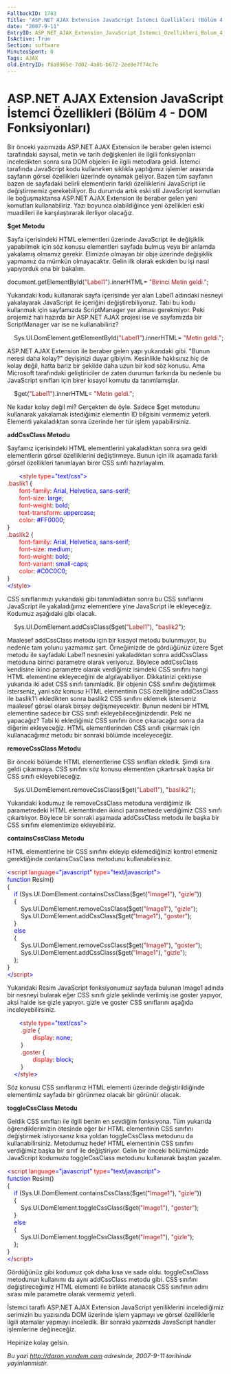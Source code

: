 ```yaml
---
FallbackID: 1783
Title: "ASP.NET AJAX Extension JavaScript İstemci Özellikleri (Bölüm 4 - DOM Fonksiyonları)"
date: "2007-9-11"
EntryID: ASP_NET_AJAX_Extension_JavaScript_Istemci_Ozellikleri_Bolum_4_-_DOM_Fonksiyonlari
IsActive: True
Section: software
MinutesSpent: 0
Tags: AJAX
old.EntryID: f8a9905e-7d02-4a0b-b672-2ee0e7f74c7e
---
```

# ASP.NET AJAX Extension JavaScript İstemci Özellikleri (Bölüm 4 - DOM Fonksiyonları)
Bir önceki yazımızda ASP.NET AJAX Extension ile beraber gelen istemci
tarafındaki sayısal, metin ve tarih değişkenleri ile ilgili
fonksiyonları inceledikten sonra sıra DOM objeleri ile ilgili metodlara
geldi. İstemci tarafında JavaScript kodu kullanırken sıklıkla yaptığımız
işlemler arasında sayfanın görsel özellikleri üzerinde oynamak geliyor.
Bazen tüm sayfanın bazen de sayfadaki belirli elementlerin farklı
özelliklerini JavaScript ile değiştirmemiz gerekebiliyor. Bu durumda
artık eski stil JavaScript komutları ile boğuşmaktansa ASP.NET AJAX
Extension ile beraber gelen yeni komutları kullanabiliriz. Yazı boyunca
olabildiğince yeni özellikleri eski muadilleri ile karşılaştırarak
ilerliyor olacağız.

**\$get Metodu**

Sayfa içerisindeki HTML elementleri üzerinde JavaScript ile değişiklik
yapabilmek için söz konusu elementleri sayfada bulmuş veya bir anlamda
yakalamış olmamız gerekir. Elimizde olmayan bir obje üzerinde değişiklik
yapmamız da mümkün olmayacaktır. Gelin ilk olarak eskiden bu işi nasıl
yapıyorduk ona bir bakalım.

document.getElementById(<span
style="color:#A31515; ">"Label1"</span>).innerHTML= <span
style="color:#A31515; ">"Birinci Metin geldi."</span>;

Yukarıdaki kodu kullanarak sayfa içerisinde yer alan Label1 adındaki
nesneyi yakalayarak JavaScript ile içeriğini değiştirebiliyoruz. Tabi bu
kodu kullanmak için sayfamızda ScriptManager yer alması gerekmiyor. Peki
projemiz hali hazırda bir ASP.NET AJAX projesi ise ve sayfamızda bir
ScriptManager var ise ne kullanabiliriz?

    Sys.UI.DomElement.getElementById(<span
style="color:#A31515; ">"Label1"</span>).innerHTML= <span
style="color:#A31515; ">"Metin geldi."</span>;

ASP.NET AJAX Extension ile beraber gelen yapı yukarıdaki gibi. "Bunun
neresi daha kolay?" deyişinizi duyar gibiyim. Kesinlikle haklısınız hiç
de kolay değil, hatta bariz bir şekilde daha uzun bir kod söz konusu.
Ama Microsoft tarafındaki geliştiriciler de zaten durumun farkında bu
nedenle bu JavaScript sınıfları için birer kısayol komutu da
tanımlamışlar.

    \$get(<span style="color:#A31515; ">"Label1"</span>).innerHTML=
<span style="color:#A31515; ">"Metin geldi."</span>;

Ne kadar kolay değil mi? Gerçekten de öyle. Sadece \$get metodunu
kullanarak yakalamak istediğimiz elementin ID bilgisini vermemiz
yeterli. Elementi yakaladıktan sonra üzerinde her tür işlem
yapabilirsiniz.

**addCssClass Metodu**

Sayfamız içerisindeki HTML elementlerini yakaladıktan sonra sıra geldi
elementlerin görsel özelliklerini değiştirmeye. Bunun için ilk aşamada
farklı görsel özellikleri tanımlayan birer CSS sınfı hazırlayalım.

<span>       <span style="color:blue; ">\<</span><span
style="color:#A31515; ">style</span> <span
style="color:red; ">type</span><span
style="color:blue; ">="text/css"\></span></span>\
 <span style="color:#A31515; ">.baslik1</span><span> {</span>\
 <span>       <span style="color:red; ">font-family</span>: <span
style="color:blue; ">Arial,</span> <span
style="color:blue; ">Helvetica,</span> <span
style="color:blue; ">sans-serif</span>;</span>\
 <span>       <span style="color:red; ">font-size</span>: <span
style="color:blue; ">large</span>;</span>\
 <span>       <span style="color:red; ">font-weight</span>: <span
style="color:blue; ">bold</span>;</span>\
 <span>       <span style="color:red; ">text-transform</span>: <span
style="color:blue; ">uppercase</span>;</span>\
 <span>       <span style="color:red; ">color</span>: <span
style="color:blue; ">\#FF0000</span>;</span>\
 <span>}</span>\
 <span style="color:#A31515; ">.baslik2</span><span> {</span>\
 <span>       <span style="color:red; ">font-family</span>: <span
style="color:blue; ">Arial,</span> <span
style="color:blue; ">Helvetica,</span> <span
style="color:blue; ">sans-serif</span>;</span>\
 <span>       <span style="color:red; ">font-size</span>: <span
style="color:blue; ">medium</span>;</span>\
 <span>       <span style="color:red; ">font-weight</span>: <span
style="color:blue; ">bold</span>;</span>\
 <span>       <span style="color:red; ">font-variant</span>: <span
style="color:blue; ">small-caps</span>;</span>\
 <span>       <span style="color:red; ">color</span>: <span
style="color:blue; ">\#C0C0C0</span>;</span>\
 <span>}</span>\
 <span style="color:blue; ">\</</span><span
style="color:#A31515; ">style</span><span style="color:blue; ">\></span>

CSS sınıflarımızı yukarıdaki gibi tanımladıktan sonra bu CSS sınıflarını
JavaScript ile yakaladığımız elementlere yine JavaScript ile
ekleyeceğiz. Kodumuz aşağıdaki gibi olacak.

<span>    Sys.UI.DomElement.addCssClass(\$get(<span
style="color:#A31515; ">"Label1"</span>), "<span
style="color:#A31515; ">baslik2</span>");</span>

Maalesef addCssClass metodu için bir kısayol metodu bulunmuyor, bu
nedenle tam yolunu yazmamız şart. Örneğimizde de gördüğünüz üzere \$get
metodu ile sayfadaki Label1 nesnesini yakaladıktan sonra addCssClass
metoduna birinci parametre olarak veriyoruz. Böylece addCssClass
kendisine ikinci parametre olarak verdiğimiz isimdeki CSS sınıfını hangi
HTML elementine ekleyeceğini de algılayabiliyor. Dikkatinizi çektiyse
yukarıda iki adet CSS sınıfı tanımladık. Bir objenin CSS sınıfını
değiştirmek isterseniz, yani söz konusu HTML elementinin CSS özelliğine
addCssClass ile baslik1'i ekledikten sonra baslik2 CSS sınıfını eklemek
isterseniz maalesef görsel olarak birşey değişmeyecektir. Bunun nedeni
bir HTML elementine sadece bir CSS sınıfı ekleyebileceğinizdendir. Peki
ne yapacağız? Tabi ki eklediğimiz CSS sınıfını önce çıkaracağız sonra da
diğerini ekleyeceğiz. HTML elementlerinden CSS sınıfı çıkarmak için
kullanacağımız metodu bir sonraki bölümde inceleyeceğiz.

**removeCssClass Metodu**

Bir önceki bölümde HTML elementlerine CSS sınıfları ekledik. Şimdi sıra
geldi çıkarmaya. CSS sınıfını söz konusu elementten çıkartırsak başka
bir CSS sınıfı ekleyebileceğiz.

    Sys.UI.DomElement.removeCssClass(\$get(<span
style="color:#A31515; ">"Label1"</span>), "<span
style="color:#A31515; ">baslik2</span>");

Yukarıdaki kodumuz ile removeCssClass metoduna verdiğimiz ilk
parametredeki HTML elementinden ikinci parametrede verdiğimiz CSS sınıfı
çıkartılıyor. Böylece bir sonraki aşamada addCssClass metodu ile başka
bir CSS sınıfını elementimize ekleyebiliriz.

**containsCssClass Metodu**

HTML elementlerine bir CSS sınıfını ekleyip eklemediğinizi kontrol
etmeniz gerektiğinde containsCssClass metodunu kullanabilirsiniz.

<span style="color:blue; ">\<</span><span
style="color:#A31515; ">script</span><span> <span
style="color:red; ">language</span><span
style="color:blue; ">="javascript"</span> <span
style="color:red; ">type</span><span
style="color:blue; ">="text/javascript"\></span></span>\
 <span style="color:blue; ">function</span><span> Resim()</span>\
 <span>{</span>\
 <span>    <span style="color:blue; ">if</span>
(Sys.UI.DomElement.containsCssClass(\$get(<span
style="color:#A31515; ">"Image1"</span>), <span
style="color:#A31515; ">"gizle"</span>))</span>\
 <span>    {</span>\
 <span>        Sys.UI.DomElement.removeCssClass(\$get(<span
style="color:#A31515; ">"Image1"</span>), <span
style="color:#A31515; ">"gizle"</span>);</span>\
 <span>        Sys.UI.DomElement.addCssClass(\$get(<span
style="color:#A31515; ">"Image1"</span>), <span
style="color:#A31515; ">"goster"</span>);</span>\
 <span>    }</span>\
 <span>    <span style="color:blue; ">else</span></span>\
 <span>    {</span>\
 <span>        Sys.UI.DomElement.removeCssClass(\$get(<span
style="color:#A31515; ">"Image1"</span>), <span
style="color:#A31515; ">"goster"</span>);</span>\
 <span>        Sys.UI.DomElement.addCssClass(\$get(<span
style="color:#A31515; ">"Image1"</span>), <span
style="color:#A31515; ">"gizle"</span>);</span>\
 <span>    };</span>\
 <span>}</span>\
 <span style="color:blue; ">\</</span><span
style="color:#A31515; ">script</span><span
style="color:blue; ">\></span>

Yukarıdaki Resim JavaScript fonksiyonumuz sayfada bulunan Image1 adında
bir nesneyi bularak eğer CSS sınıfı gizle şeklinde verilmiş ise goster
yapıyor, aksi halde ise gizle yapıyor. gizle ve goster CSS sınıflarını
aşağıda inceleyebilirsiniz.

<span>       <span style="color:blue; ">\<</span><span
style="color:#A31515; ">style</span> <span
style="color:red; ">type</span><span
style="color:blue; ">="text/css"\></span></span>\
 <span>        <span style="color:#A31515; ">.gizle</span> {</span>\
 <span>               <span style="color:red; ">display</span>: <span
style="color:blue; ">none</span>;</span>\
 <span>        }</span>\
 <span>        <span style="color:#A31515; ">.goster</span> {</span>\
 <span>               <span style="color:red; ">display</span>: <span
style="color:blue; ">block</span>;</span>\
 <span>        }</span>\
 <span>    <span style="color:blue; ">\</</span><span
style="color:#A31515; ">style</span><span
style="color:blue; ">\></span></span>

Söz konusu CSS sınıflarımız HTML elementi üzerinde değiştirildiğinde
elementimiz sayfada bir görünmez olacak bir görünür olacak.

**toggleCssClass Metodu**

Geldik CSS sınıfları ile ilgili benim en sevdiğim fonksiyona. Tüm
yukarıda öğrendiklerimizin ötesinde eğer bir HTML elementinin CSS
sınıfını değiştirmek istiyorsanız kısa yoldan toggleCssClass metodunu da
kullanabilirsiniz. Metodumuz hedef HTML elementinin CSS sınıfını
verdiğimiz başka bir sınıf ile değiştiriyor. Gelin bir önceki
bölümümüzde JavaScript kodumuzu toggleCssClass metodunu kullanarak
baştan yazalım.

<span style="color:blue; ">\<</span><span
style="color:#A31515; ">script</span><span> <span
style="color:red; ">language</span><span
style="color:blue; ">="javascript"</span> <span
style="color:red; ">type</span><span
style="color:blue; ">="text/javascript"\></span></span>\
 <span style="color:blue; ">function</span><span> Resim()</span>\
 <span>{</span>\
 <span>    <span style="color:blue; ">if</span>
(Sys.UI.DomElement.containsCssClass(\$get(<span
style="color:#A31515; ">"Image1"</span>), <span
style="color:#A31515; ">"gizle"</span>))</span>\
 <span>    {</span>\
 <span>        Sys.UI.DomElement.toggleCssClass(\$get(<span
style="color:#A31515; ">"Image1"</span>), <span
style="color:#A31515; ">"goster"</span>);</span>\
 <span>    }</span>\
 <span>    <span style="color:blue; ">else</span></span>\
 <span>    {</span>\
 <span>        Sys.UI.DomElement.toggleCssClass(\$get(<span
style="color:#A31515; ">"Image1"</span>), <span
style="color:#A31515; ">"gizle"</span>);</span>\
 <span>    };</span>\
 <span>}</span>\
 <span style="line-height:115%; color:blue; ">\</</span><span
style="line-height:115%; color:#A31515; ">script</span><span
style="color:blue; ">\></span>

Gördüğünüz gibi kodumuz çok daha kısa ve sade oldu. toggleCssClass
metodunun kullanımı da aynı addCssClass metodu gibi. CSS sınıfını
değiştireceğimiz HTML elementi ile birlikte atanacak CSS sınıfının adını
sırası mile parametre olarak vermemiz yeterli.

İstemci taraflı ASP.NET AJAX Extension JavaScript yeniliklerini
incelediğimiz serimizin bu yazısında DOM üzerinde işlem yapmayı ve
görsel özelliklerle ilgili atamalar yapmayı inceledik. Bir sonraki
yazımızda JavaScript handler işlemlerine değineceğiz.

Hepinize kolay gelsin.



*Bu yazi http://daron.yondem.com adresinde, 2007-9-11 tarihinde yayinlanmistir.*
